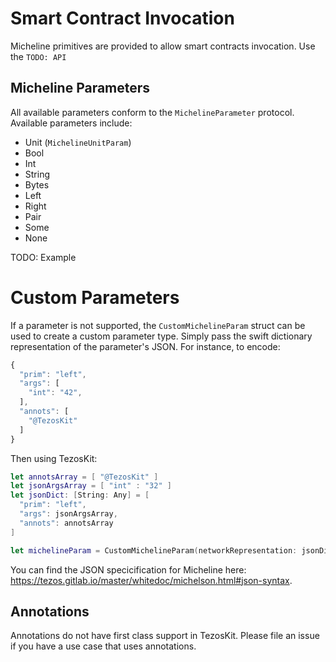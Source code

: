 # Smart Contract Invocation

Micheline primitives are provided to allow smart contracts invocation. Use the `TODO: API`

## Micheline Parameters

All available parameters conform to the `MichelineParameter` protocol. Available parameters include:
- Unit (`MichelineUnitParam`)
- Bool
- Int
- String
- Bytes
- Left
- Right
- Pair 
- Some
- None

TODO: Example

# Custom Parameters

If a parameter is not supported, the `CustomMichelineParam` struct can be used to create a custom parameter type. Simply pass the swift dictionary representation of the parameter's JSON. For instance, to encode: 

```javascript
{
  "prim": "left",
  "args": [
    "int": "42",
  ],
  "annots": [
    "@TezosKit"
  ]
}
```

Then using TezosKit:

```swift
let annotsArray = [ "@TezosKit" ]
let jsonArgsArray = [ "int" : "32" ]
let jsonDict: [String: Any] = [
  "prim": "left",
  "args": jsonArgsArray,
  "annots": annotsArray
]

let michelineParam = CustomMichelineParam(networkRepresentation: jsonDict)
```

You can find the JSON specicification for Micheline here: https://tezos.gitlab.io/master/whitedoc/michelson.html#json-syntax.

## Annotations

Annotations do not have first class support in TezosKit. Please file an issue if you have a use case that uses annotations.